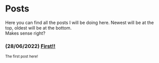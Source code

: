 # Posts
Here you can find all the posts I will be doing here. Newest will be at the top, oldest will be at the bottom.\
Makes sense right?

### (28/06/2022) [First!!](https://yuri010.github.io/posts/first)
<sup>The first post here!</sup>
